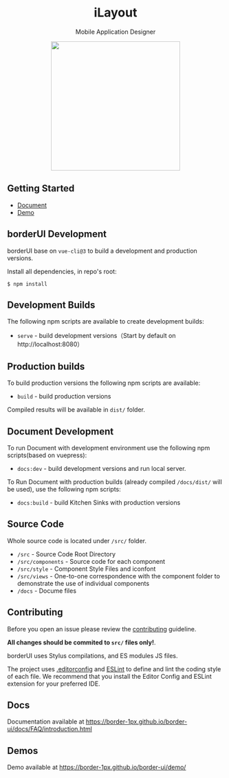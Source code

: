 
<h1 align="center">iLayout</h1>

<p align="center">Mobile Application Designer</p>


<p align="center">
<img src='http://i2.tiimg.com/643174/ab202ce59c8a8a77.png' align='center' style=' width:300px;'/>
</p>


## Getting Started
  * [Document](https://border-1px.github.io/border-ui/docs/FAQ/introduction.html)
  * [Demo](https://border-1px.github.io/border-ui/)
## borderUI Development

borderUI base on `vue-cli@3` to build a development and production versions.

Install all dependencies, in repo's root:

```
$ npm install
```

## Development Builds

The following npm scripts are available to create development builds:

* `serve` - build development versions（Start by default on http://localhost:8080）

## Production builds

To build production versions the following npm scripts are available:

* `build` - build production versions

Compiled results will be available in `dist/` folder.

## Document Development

To run Document with development environment use the following npm scripts(based on vuepress):

* `docs:dev` - build development versions and run local server. 

To Run Document with production builds (already compiled `/docs/dist/` will be used), use the following npm scripts:

* `docs:build` - build Kitchen Sinks with production versions

## Source Code

Whole source code is located under `/src/` folder.

* `/src` - Source Code Root Directory
* `/src/components` - Source code for each component
* `/src/style` - Component Style Files and iconfont
* `/src/views` - One-to-one correspondence with the component folder to demonstrate the use of individual components
* `/docs` - Docume files


## Contributing

Before you open an issue please review the [contributing](https://github.com/) guideline.

**All changes should be commited to `src/` files only!**.

borderUI uses Stylus compilations, and ES modules JS files.

The project uses [.editorconfig](http://editorconfig.org/) and [ESLint](https://eslint.org/) to define and lint the coding style of each file. We recommend that you install the Editor Config and ESLint extension for your preferred IDE.


## Docs

Documentation available at https://border-1px.github.io/border-ui/docs/FAQ/introduction.html

## Demos

Demo available at https://border-1px.github.io/border-ui/demo/

